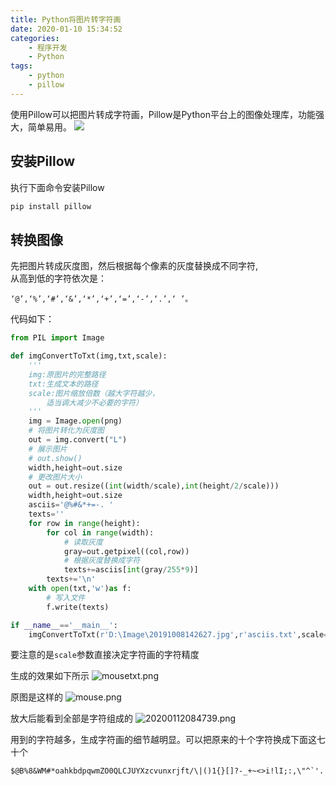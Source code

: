 ```yaml
---
title: Python将图片转字符画
date: 2020-01-10 15:34:52
categories: 
    - 程序开发
    - Python
tags:
    - python
    - pillow
---
```

使用Pillow可以把图片转成字符画，Pillow是Python平台上的图像处理库，功能强大，简单易用。
![](20200522164327.png)
<!-- more -->
## 安装Pillow

执行下面命令安装Pillow

```python
pip install pillow
```

## 转换图像

先把图片转成灰度图，然后根据每个像素的灰度替换成不同字符,  
从高到低的字符依次是：
```
‘@’,‘%’,‘#’,‘&’,‘*’,‘+’,‘=’,‘-’,‘.’,‘ ’。
```  
代码如下：

```python
from PIL import Image

def imgConvertToTxt(img,txt,scale):
    '''
    img:原图片的完整路径
    txt:生成文本的路径
    scale:图片缩放倍数（越大字符越少，
        适当调大减少不必要的字符）
    '''
    img = Image.open(png)
    # 将图片转化为灰度图
    out = img.convert("L")
    # 展示图片
    # out.show()
    width,height=out.size
    # 更改图片大小
    out = out.resize((int(width/scale),int(height/2/scale)))
    width,height=out.size
    asciis='@%#&*+=-. '
    texts=''
    for row in range(height):
        for col in range(width):
            # 读取灰度
            gray=out.getpixel((col,row))
            # 根据灰度替换成字符
            texts+=asciis[int(gray/255*9)]
        texts+='\n'
    with open(txt,'w')as f:
        # 写入文件
        f.write(texts)

if __name__=='__main__':
    imgConvertToTxt(r'D:\Image\20191008142627.jpg',r'asciis.txt',scale=2)
```
要注意的是`scale`参数直接决定字符画的字符精度  

生成的效果如下所示
![mousetxt.png](mousetxt.png)

原图是这样的
![mouse.png](mouse.png)

放大后能看到全部是字符组成的
![20200112084739.png](20200112084739.png)

用到的字符越多，生成字符画的细节越明显。可以把原来的十个字符换成下面这七十个
```
$@B%8&WM#*oahkbdpqwmZO0QLCJUYXzcvunxrjft/\|()1{}[]?-_+~<>i!lI;:,\"^`'. 
```
